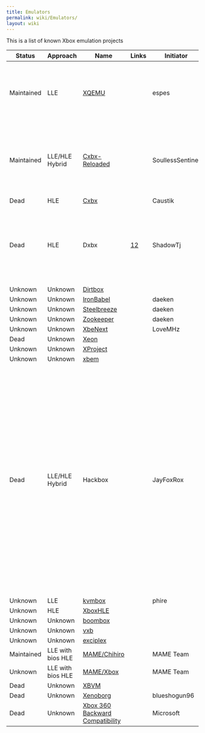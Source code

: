 ```yaml
---
title: Emulators
permalink: wiki/Emulators/
layout: wiki
---
```


This is a list of known Xbox emulation projects

| Status     | Approach          | Name                                                                            | Links                                                           | Initiator        | Platform                 | License     | Notes                                                                                                                                                                                                                                                                                                                                        |
|------------|-------------------|---------------------------------------------------------------------------------|-----------------------------------------------------------------|------------------|--------------------------|-------------|----------------------------------------------------------------------------------------------------------------------------------------------------------------------------------------------------------------------------------------------------------------------------------------------------------------------------------------------|
| Maintained | LLE               | [XQEMU](/wiki/XQEMU "wikilink")                                                       |                                                                 | espes            | Windows                  |             | XQEMU supports hardware-acceleration for the CPU emulation on Linux through KVM.                                                                                                                                                                                                                                                             |
| Maintained | LLE/HLE Hybrid    | [Cxbx-Reloaded](/wiki/Cxbx-Reloaded "wikilink")                                       |                                                                 | SoullessSentinel | Windows                  |             | At the time of writing Cxbx-Reloaded is almost purely HLE. LLE GPU emulation is planned, but currently not implemented.                                                                                                                                                                                                                      |
| Dead       | HLE               | [Cxbx](/wiki/Cxbx "wikilink")                                                         |                                                                 | Caustik          | Windows                  |             |                                                                                                                                                                                                                                                                                                                                              |
| Dead       | HLE               | Dxbx                                                                            | [1](http://dxbx-emu.com)[2](https://github.com/PatrickvL/Dxbx/) | ShadowTj         | Windows                  |             | The project was started on March 23rd 2008. It is an improved port of Cxbx to the Delphi programming language.                                                                                                                                                                                                                               |
| Unknown    | Unknown           | [Dirtbox](https://github.com/impeachgod/Dirtbox)                                |                                                                 |                  | Windows                  |             |                                                                                                                                                                                                                                                                                                                                              |
| Unknown    | Unknown           | [IronBabel](https://sourceforge.net/p/ironbabel/code/HEAD/tree/trunk/Box/Xbox/) |                                                                 | daeken           | Unknown                  |             |                                                                                                                                                                                                                                                                                                                                              |
| Unknown    | Unknown           | [Steelbreeze](https://github.com/daeken/Steelbreeze)                            |                                                                 | daeken           | Unknown                  |             |                                                                                                                                                                                                                                                                                                                                              |
| Unknown    | Unknown           | [Zookeeper](https://github.com/daeken/Zookeeper)                                |                                                                 | daeken           | Unknown                  |             |                                                                                                                                                                                                                                                                                                                                              |
| Unknown    | Unknown           | [XbeNext](http://ngemu.com/threads/.154342/)                                    |                                                                 | LoveMHz          | Windows                  |             |                                                                                                                                                                                                                                                                                                                                              |
| Dead       | Unknown           | [Xeon](http://ngemu.com/forums/.65/)                                            |                                                                 |                  | Windows                  |             |                                                                                                                                                                                                                                                                                                                                              |
| Unknown    | Unknown           | [XProject](http://ngemu.com/threads/.105210/)                                   |                                                                 |                  | Windows                  |             |                                                                                                                                                                                                                                                                                                                                              |
| Unknown    | Unknown           | [xbem](https://code.google.com/p/xbem)                                          |                                                                 |                  | Windows                  |             |                                                                                                                                                                                                                                                                                                                                              |
| Dead       | LLE/HLE Hybrid    | Hackbox                                                                         |                                                                 | JayFoxRox        | Windows/Linux            | Private     | This was originally going to be a commercial emulator (but plans were dropped quickly in favor of preservation). The source code was temporarily public but then made private. The source code is still available to a selected group of developers. Hackbox was designed from scratch but re-used code from Cxbx for HLE routine detection. |
| Unknown    | LLE               | [kvmbox](https://github.com/phire/kvmbox)                                       |                                                                 | phire            | Linux                    |             |                                                                                                                                                                                                                                                                                                                                              |
| Unknown    | HLE               | [XboxHLE](https://github.com/Gabriel-Maldonado/XboxHLE)                         |                                                                 |                  | Windows                  |             |                                                                                                                                                                                                                                                                                                                                              |
| Unknown    | Unknown           | [boombox](https://github.com/bjh83/boombox)                                     |                                                                 |                  | Windows                  |             |                                                                                                                                                                                                                                                                                                                                              |
| Unknown    | Unknown           | [vxb](https://github.com/docbrown/vxb)                                          |                                                                 |                  | Windows                  |             |                                                                                                                                                                                                                                                                                                                                              |
| Unknown    | Unknown           | [exciplex](https://github.com/quantumdude836/exciplex)                          |                                                                 |                  | Windows                  |             |                                                                                                                                                                                                                                                                                                                                              |
| Maintained | LLE with bios HLE | [MAME/Chihiro](http://mamedev.org/)                                             |                                                                 | MAME Team        | Windows/Linux/Mac/Others |             |                                                                                                                                                                                                                                                                                                                                              |
| Unknown    | LLE with bios HLE | [MAME/Xbox](http://mamedev.org/)                                                |                                                                 | MAME Team        | Windows/Linux/Mac/Others |             | Does this exist yet?                                                                                                                                                                                                                                                                                                                         |
| Dead       | Unknown           | [XBVM](https://github.com/monocasa/xbvm)                                        |                                                                 |                  | Windows                  |             |                                                                                                                                                                                                                                                                                                                                              |
| Dead       | Unknown           | [Xenoborg](http://xenoborg-emu.blogspot.com/)                                   |                                                                 | blueshogun96     | Windows                  |             |                                                                                                                                                                                                                                                                                                                                              |
| Dead       | Unknown           | [Xbox 360 Backward Compatibility](/wiki/Xbox_360_Backward_Compatibility "wikilink")   |                                                                 | Microsoft        | Xbox 360                 | Proprietary |                                                                                                                                                                                                                                                                                                                                              |


